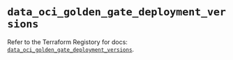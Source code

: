 # `data_oci_golden_gate_deployment_versions`

Refer to the Terraform Registory for docs: [`data_oci_golden_gate_deployment_versions`](https://registry.terraform.io/providers/oracle/oci/6.18.0/docs/data-sources/golden_gate_deployment_versions).
